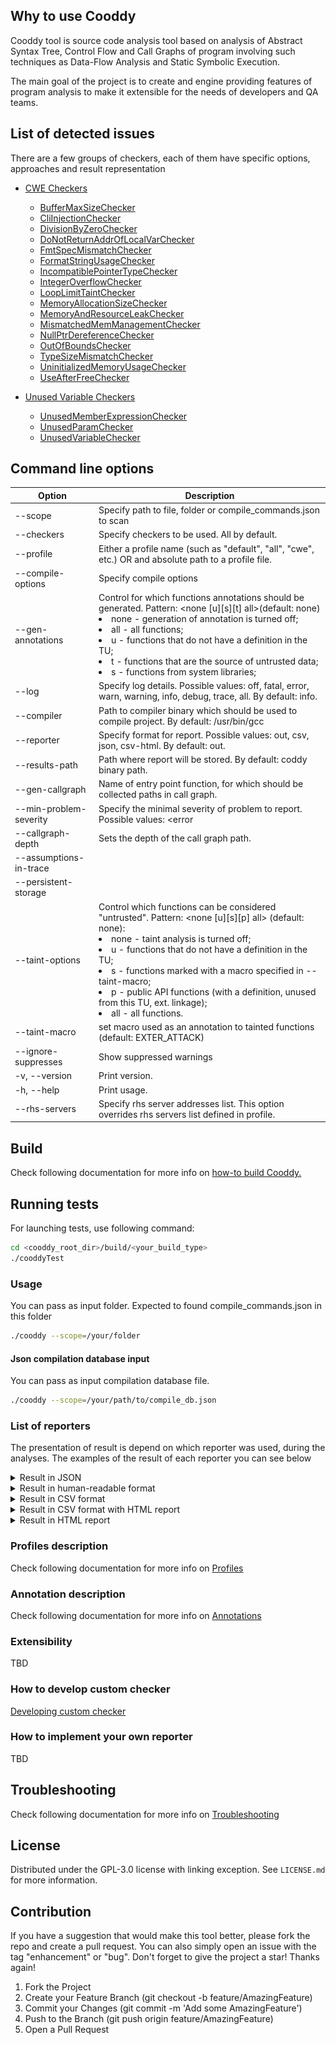 ## Why to use Cooddy

Cooddy tool is source code analysis tool based on analysis of Abstract Syntax Tree, Control Flow and Call Graphs of program involving such techniques as Data-Flow Analysis and Static Symbolic Execution.

The main goal of the project is to create and engine providing features of program analysis to make it extensible for the needs of developers and QA teams.

## List of detected issues

There are a few groups of checkers, each of them have specific options, approaches and result representation

* [CWE Checkers](docs/CWE_Checkers.md)

    + [BufferMaxSizeChecker](docs/BufferMaxSizeChecker.md)
    + [CliInjectionChecker](docs/CliInjectionChecker.md)
    + [DivisionByZeroChecker](docs/DivisionByZeroChecker.md)
    + [DoNotReturnAddrOfLocalVarChecker](docs/DoNotReturnAddrOfLocalVarChecker.md)
    + [FmtSpecMismatchChecker](docs/FmtSpecMismatchChecker.md)
    + [FormatStringUsageChecker](docs/FormatStringUsageChecker.md)
    + [IncompatiblePointerTypeChecker](docs/IncompatiblePointerTypeChecker.md)
    + [IntegerOverflowChecker](docs/IntegerOverflowChecker.md)
    + [LoopLimitTaintChecker](docs/LoopLimitTaintChecker.md)
    + [MemoryAllocationSizeChecker](docs/MemoryAllocationSizeChecker.md)
    + [MemoryAndResourceLeakChecker](docs/MemoryAndResourceLeakChecker.md)
    + [MismatchedMemManagementChecker](docs/MismatchedMemManagementChecker.md)
    + [NullPtrDereferenceChecker](docs/NullPtrDereferenceChecker.md)
    + [OutOfBoundsChecker](docs/OutOfBoundsChecker.md)
    + [TypeSizeMismatchChecker](docs/TypeSizeMismatchChecker.md)
    + [UninitializedMemoryUsageChecker](docs/UninitializedMemoryUsageChecker.md)
    + [UseAfterFreeChecker](docs/UseAfterFreeChecker.md)
* [Unused Variable Checkers](docs/Unused_Variable_Checkers.md)

    + [UnusedMemberExpressionChecker](docs/UnusedMemberExpressionChecker.md)
    + [UnusedParamChecker](docs/UnusedParamChecker.md)
    + [UnusedVariableChecker](docs/UnusedVariableChecker.md)

## Command line options

| Option                 | Description                                                                                                                                                                                                                                                                                                                                                                                                   |
|------------------------|---------------------------------------------------------------------------------------------------------------------------------------------------------------------------------------------------------------------------------------------------------------------------------------------------------------------------------------------------------------------------------------------------------------|
| --scope                | Specify path to file, folder or compile_commands.json to scan                                                                                                                                                                                                                                                                                                                                                 |
| --checkers             | Specify checkers to be used. All by default.                                                                                                                                                                                                                                                                                                                                                                  |
| --profile              | Either a profile name (such as "default", "all", "cwe", etc.) OR and absolute path to a profile file.                                                                                                                                                                                                                                                                                                         |
| --compile-options      | Specify compile options                                                                                                                                                                                                                                                                                                                                                                                       |
| --gen-annotations      | Control for which functions annotations should be generated. Pattern: <none [u][s][t] all>(default: none)<li>none - generation of annotation is turned off;</li><li>all - all functions;</li><li>u - functions that do not have a definition in the TU;</li><li>t - functions that are the source of untrusted data;</li><li>s - functions from system libraries;</li>                                        |
| --log                  | Specify log details. Possible values: off, fatal, error, warn, warning, info, debug, trace, all. By default: info.                                                                                                                                                                                                                                                                                            |
| --compiler             | Path to compiler binary which should be used to compile project. By default: /usr/bin/gcc                                                                                                                                                                                                                                                                                                                     |
| --reporter             | Specify format for report. Possible values: out, csv, json, csv-html. By default: out.                                                                                                                                                                                                                                                                                                                        |
| --results-path         | Path where report will be stored. By default: coddy binary path.                                                                                                                                                                                                                                                                                                                                              |
| --gen-callgraph        | Name of entry point function, for which should be collected paths in call graph.                                                                                                                                                                                                                                                                                                                              |
| --min-problem-severity | Specify the minimal severity of problem to report. Possible values: <error                                                                                                                                                                                                                                                                                                                                    |warning|notify> |
| --callgraph-depth      | Sets the depth of the call graph path.                                                                                                                                                                                                                                                                                                                                                                        |
| --assumptions-in-trace |                                                                                                                                                                                                                                                                                                                                                                                                               |
| --persistent-storage   |                                                                                                                                                                                                                                                                                                                                                                                                               |
| --taint-options        | Control which functions can be considered "untrusted". Pattern: <none [u][s][p] all> (default: none):<li>none - taint analysis is turned off;</li><li>u - functions that do not have a definition in the TU;</li><li>s - functions marked with a macro specified in --taint-macro;</li><li>p - public API functions (with a definition, unused from this TU, ext. linkage);</li><li>all - all functions.</li> |
| --taint-macro          | set macro used as an annotation to tainted functions (default: EXTER_ATTACK)                                                                                                                                                                                                                                                                                                                                  |
| --ignore-suppresses    | Show suppressed warnings                                                                                                                                                                                                                                                                                                                                                                                      |
| -v, --version          | Print version.                                                                                                                                                                                                                                                                                                                                                                                                |
| -h, --help             | Print usage.                                                                                                                                                                                                                                                                                                                                                                                                  |
| --rhs-servers          | Specify rhs server addresses list. This option overrides rhs servers list defined in profile.                                                                                                                                                                                                                                                                                                                 |

## Build

Check following documentation for more info on [how-to build Cooddy.](docs/Build.md)

## Running tests

For launching tests, use following command:

```bash
cd <cooddy_root_dir>/build/<your_build_type>
./cooddyTest
```

### Usage

You can pass as input folder. Expected to found compile_commands.json in this folder

```bash
./cooddy --scope=/your/folder
```

#### Json compilation database input

You can pass as input compilation database file.

```bash
./cooddy --scope=/your/path/to/compile_db.json
```

### List of reporters

The presentation of result is depend on which reporter was used, during the analyses. The examples of the result of each reporter you can see below

<details>

<summary>Result in JSON
</summary>

Result will be presented in cooddy_result.json, which is located in the current working directory by default or in location passed to argument results-path. This file contains list of problems, found in scope.

By calling following example of analyses

```bash
/mnt/d/work/Cooddy/build/release/cooddy --scope=/mnt/d/work/kvdb_test --results-path=/mnt/d --reporter=json
```

the content of result will be following

```json
{
   "start_time":"2021-10-06T08:30:08.339Z",
   "end_time":"2021-10-06T08:30:08.557Z",
   "profile":"default.profile",
   "command_line":"--scope=/mnt/d/work/kvdb_test --results-path=/mnt/d --reporter=json",
   "git_commit":"50cff76197957237806a704ff1c711e220f58099",
   "git_version":"v1_7",
   "problems":[
      {
         "file":"/mnt/d/work/Cooddy/test/test_cases/analyzerToolTest/test_trace.cpp",
         "line":5,
         "offset":9,
         "length":7,
         "problem_class":{
            "name":"SSR_1.1.2.1",
            "severity":"ERROR",
            "profile":"Common Weakness Enumeration",
            "inspection_name":"NullPtrDereferenceChecker"
         },
         "highlighted_element":"",
         "description":"Null dereference",
         "trace":[
            {
               "file":"/mnt/d/work/Cooddy/test/test_cases/analyzerToolTest/test_trace.cpp",
               "line":12,
               "col":22,
               "end_line":12,
               "end_col":28
            },
            {
               "file":"/mnt/d/work/Cooddy/test/test_cases/analyzerToolTest/test_trace.cpp",
               "line":13,
               "col":15,
               "end_line":13,
               "end_col":22
            },
            {
               "file":"/mnt/d/work/Cooddy/test/test_cases/analyzerToolTest/test_trace.cpp",
               "line":5,
               "col":9,
               "end_line":5,
               "end_col":16
            }
         ]
      }
   ]
}
```

</details>



<details>

<summary>Result in human-readable format
</summary>


By default, result will be printed in output of the console. If saving result in human-readable format in file is required, you need to pass path to location of result file to argument results-path. This file contains list of problems, found in scope.

By calling following example of analyses

```bash
/mnt/d/work/Cooddy/build/release/cooddy --scope=/mnt/d/work/kvdb_test --results-path=/mnt/d
```

the content of result will be following

```
Problem found. NullPtrDereferenceCheker: Null dereference File: /mnt/d/work/test_projects/sqlite_vm/mnt/storage/projects-for-analysis/sqlite/bld/sqlite3.c:59362:6, Trace: File: /mnt/d/work/test_projects/sqlite_vm/mnt/storage/projects-for-analysis/sqlite/bld/sqlite3.c:55128:44 File: /mnt/d/work/test_projects/sqlite_vm/mnt/storage/projects-for-analysis/sqlite/bld/sqlite3.c:55128:44 Problem found. UninitializedMemoryUsageChecker: Do not access uninitialized memory. File: /mnt/d/work/test_projects/sqlite_vm/mnt/storage/projects-for-analysis/sqlite/bld/sqlite3.c:79959:13, Trace: File: /mnt/d/work/test_projects/sqlite_vm/mnt/storage/projects-for-analysis/sqlite/bld/sqlite3.c:79869:3 Problem found. NullPtrDereferenceCheker: Null dereference File: /mnt/d/work/test_projects/sqlite_vm/mnt/storage/projects-for-analysis/sqlite/bld/sqlite3.c:79768:5, Trace: File: /mnt/d/work/test_projects/sqlite_vm/mnt/storage/projects-for-analysis/sqlite/bld/sqlite3.c:80353:18 File: /mnt/d/work/test_projects/sqlite_vm/mnt/storage/projects-for-analysis/sqlite/bld/sqlite3.c:80324:28 Problem found. NullPtrDereferenceCheker: Null dereference File: /mnt/d/work/test_projects/sqlite_vm/mnt/storage/projects-for-analysis/sqlite/bld/sqlite3.c:80356:12, Trace: File: /mnt/d/work/test_projects/sqlite_vm/mnt/storage/projects-for-analysis/sqlite/bld/sqlite3.c:80326:29 Problem found: Strictly check integer operations to ensure no overflow, wrap or division by zero. File: /mnt/d/work/test_projects/sqlite_vm/mnt/storage/projects-for-analysis/sqlite/bld/sqlite3.c:28704:35, Trace: File: /mnt/d/work/test_projects/sqlite_vm/mnt/storage/projects-for-analysis/sqlite/bld/sqlite3.c:28701:11
```

</details>



<details>

<summary>Result in CSV format
</summary>

Result will be presented in cooddy_result.csv, which is located in the current working directory by default or in location passed to argument results-path. This file contains list of problems, found in scope.

By calling following example of analyses

```bash
/mnt/d/work/Cooddy/build/release/cooddy --scope=/mnt/d/work/kvdb_test --results-path=/mnt/d --reporter=csv
```

In Excel the content of result will be following:

![](docs/imgs/README/image2021-5-21_14-24-11.png)


</details>



<details>

<summary>Result in CSV format with HTML report
</summary>

Result will be presented in cooddy_result.csv, which is located in the current working directory by default or in location passed to argument results-path. This file contains list of problems, found in scope.

By calling following example of analyses

```bash
/mnt/d/work/Cooddy/build/release/cooddy --scope=/mnt/d/work/test --reporter=csv-html
```

### In Excel the content of result will be following:

![](docs/imgs/README/image2021-6-29_16-15-46.png)

When clicking to file with trace with name report-f8a8ec.html you can see description of error trace.

Here you can review source code step by step to determine the source of some specific error, with description on each step.

![](docs/imgs/README/image2023-1-12_12-52-55.png)


</details>



<details>

<summary>Result in HTML report
</summary>

Result will be presented in cooddy_result.html, which is located in the current working directory by default or in location passed to argument results-path. This file contains list of problems, found in scope.

By calling following example of analyses

```bash
/mnt/d/work/Cooddy/build/release/cooddy --scope=/mnt/d/work/test --reporter=html
```

In HTML the content of result will be following:

![](docs/imgs/README/image2023-1-12_12-56-48.png)


</details>

### Profiles description

Check following documentation for more info on [Profiles](docs/Profiles.md)

### Annotation description

Check following documentation for more info on [Annotations](docs/Annotations.md)

### Extensibility

TBD

### How to develop custom checker

[Developing custom checker](docs/How_to_develop_a_custom_checker.md)

### How to implement your own reporter

TBD

## Troubleshooting

Check following documentation for more info on [Troubleshooting](docs/Troubleshooting.md)

## License

Distributed under the GPL-3.0 license with linking exception. See `LICENSE.md` for more information.

## Contribution

If you have a suggestion that would make this tool better, please fork the repo and create a pull request. You can also simply open an issue with the tag "enhancement" or "bug". Don't forget to give the project a star! Thanks again!

1. Fork the Project
2. Create your Feature Branch (git checkout -b feature/AmazingFeature)
3. Commit your Changes (git commit -m 'Add some AmazingFeature')
4. Push to the Branch (git push origin feature/AmazingFeature)
5. Open a Pull Request
